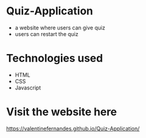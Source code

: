 # Quiz-Application
  * a website where users can give quiz
  * users can restart the quiz

# Technologies used
  * HTML
  * CSS
  * Javascript

# Visit the website here
https://valentinefernandes.github.io/Quiz-Application/ 
